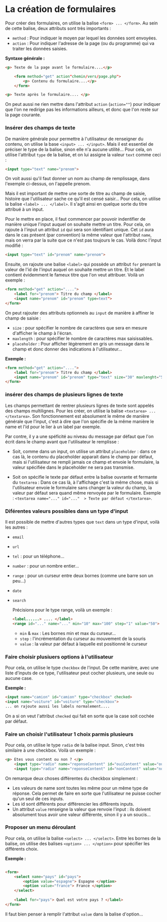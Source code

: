 # La création de formulaires

Pour créer des formulaires, on utilise la balise `<form> ... </form>`. 
Au sein de cette balise, deux attributs sont très importants : 
* `method` : Pour indiquer le moyen par lequel les données sont envoyées. 
* `action` : Pour indiquer  l'adresse de la page (ou du programme) qui va traiter les données saisies.

**Syntaxe générale :**
```html
<p> Texte de la page avant le formulaire....</p>

    <form method="get" action"chemin/vers/page.php">
        <p> Contenu du formulaire....</p>
    </form>

<p> Texte après le formulaire.... </p>
```
On peut aussi ne rien mettre dans l'attribut `action` (`action=""`) pour indiquer que l'on ne redirige pas les informations ailleurs, et donc que l'on reste sur la page courante. 

### Insérer des champs de texte

De manière générale pour permettre à l'utilisateur de renseigner du contenu, on utilise la base `<input> ... </input>`. 
Mais il est essentiel de préciser le type de la balise, sinon elle n'a aucune utilité...
Pour cela, on utilise l'attribut `type` de la balise, et on lui assigne la valeur `text` comme ceci : 
```html
<input type="text" name="prenom">
```
On voit aussi qu'il faut donner un nom au champ de remplissage, dans l'exemple ci-dessus, on l'appelle prenom. 

Mais il est important de mettre une sorte de titre au champ de saisie, histoire que l'utilisateur sache ce qu'il est censé saisir...
Pour cela, on utilise la balise `<label> ... </label>`.
Il s'agit ainsi en quelque sorte du titre attribué à un input. 

Pour le mettre en place, il faut commencer par pouvoir indentifier de manière unique l'input auquel on souhaite mettre un titre. Pour cela, on rajoute à l'input un attribut `id` qui sera son identifiant unique. Cet `id` aura dans le cas présent (par convention) la même valeur que l'attribut `name`, mais on verra par la suite que ce n'est pas toujours le cas. 
Voilà donc l'input modifié : 
```html
<input type="text" id="prenom" name="prenom">
```

Ensuite, on rajoute une balise `<label>` qui possède un attribut `for` prenant la valeur de l'id de l'input auquel on souhaite mettre un titre. Et le label contient évidemment le fameux titre que l'on veut attribuer. Voilà un exemple : 
```html
<form method="get" action="....">
    <label for="prenom"> Titre du champ </label>
    <input name="prenom" id="prenom" type=text">
</form> 
```

On peut rajouter des attributs optionnels au `input` de manière à affiner le champ de saisie : 
* `size` : pour spécifier le nombre de caractères que sera en mesure d'afficher le champ à l'écran. 
* `maxlength` : pour spécifier le nombre de caractères max saisissables.
* `placeholder` : Pour afficher légèrement en gris un message dans le champ et donc donner des indications à l'utilisateur...

**Exemple :**
```html
<form method="get" action="....">
    <label for="prenom"> Titre du champ </label>
    <input name="prenom" id="prenom" type="text" size="30" maxlenght="50" placeholder="Quel est votre prénom ?">
</form> 
```

### insérer des champs de plusieurs lignes de texte

Les champs permettant de rentrer plusieurs lignes de texte sont appelés des champs multilignes. Pour les créer, on utilise la balise `<textarea> ... </textarea>`. 
Son fonctionnement est absolument le même de manière générale que l'input, c'est à dire que l'on spécifie de la même manière le name et l'id pour le lier à un label par exemple. 

Par contre, il y a une spéficité au niveau du message par défaut que l'on écrit dans le champ avant que l'utilisateur le remplisse : 
* Soit, comme dans un input, on utilise un attribut `placeholder` : dans ce cas là, le contenu du placeholder apparait dans le champ par défaut, mais si l'utilisateur ne rempli jamais ce champ et envoie le formulaire, la valeur spécifiée dans le placeholder ne sera pas transmise. 

* Soit on spécifie le texte par défaut entre la balise ouvrante et fermante du `textarea` : Dans ce cas là, à l'affichage c'est la même chose, mais si l'utilisateur envoie le formulaire sans changer la valeur du champ, la valeur par défaut sera quand même renvoyée par le formulaire. Exemple : `<textarea name="..." id="..."  > Texte par défaut </textarea>`.


### Diférentes valeurs possibles dans un type d'input

Il est possible de mettre d'autres types que `text` dans un type d'input, voilà les autres : 
* `email`
* `url`
* `tel` : pour un téléphone...
* `number` : pour un nombre entier...
* `range` : pour un curseur entre deux bornes (comme une barre son un peu...)
* `date`
* `search`
  
  Précisions pour le type range, voilà un exemple : 
  ```html
  <label......> .... </label>
  <range id="..." name="..." min="10" max="100" step="1" value="50">
  ```
  * `min` & `max` : Les bornes min et max du curseur...
  * `step` : l'incrémentation du curseur au mouvement de la souris
  * `value` : la valeur par défaut à laquelle est positionné le curseur 

### Faire choisir plusiuers options à l'utilisateur

Pour cela, on utilise le type `checkbox` de l'input. 
De cette manière, avec une liste d'inputs de ce type, l'utilisateur peut cocher plusieurs, une seule ou aucune case. 

**Exemple :**
```html
<input name="camion" id="camion" type="checkbox" checked>
<input name="voiture" id="voiture" type="checkbox">
... on rajoute aussi les labels normalement....
```
On a si on veut l'attribut `checked` qui fait en sorte que la case soit cochée par défaut. 

### Faire un choisir l'utilisateur 1 choix parmis plusieurs 

Pour cela, on utilise le type `radio` de la balise input. Sinon, c'est très similaire à une checkbox. Voilà un exemple : 
```html
<p> Etes vous content ou non ? </p>
    <input type="radio" name="reponseContent" id="ouiContent" value="oui"> <label ...> ...
    <input type="radio" name="reponseContent" id="nonContent" value="non"> <label...> ...
```
On remarque deux choses différentes du checkbox simplement : 
* Les valeurs de name sont toutes les même pour un même type de réponse. Cela permet de faire en sorte que l'utilisateur ne puisse cocher qu'un seul de ces inputs. 
* Les id sont différents pour différencier les différents inputs. 
* Un attribut `value` renseigne la valeur que renvoie l'input : ils doivent absolument tous avoir une valeur différente, sinon il y a un soucis...


### Proposer un menu déroulant

Pour cela, on utilise la balise `<select> ... </select>`. 
Entre les bornes de la balise, on utilise des balises `<option> ... </option>` pour spécifier les différents choix. 

**Exemple :**
```html

<form>
    <select name="pays" id="pays"> 
        <option value="espagne"> Espagne </option>
        <option value="france"> France </option>
    </select>
    
    <label for="pays"> Quel est votre pays ? </label>
</form>
```
Il faut bien penser à remplir l'attribut `value` dans la balise d'option...